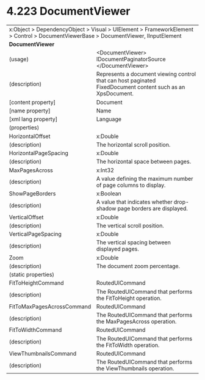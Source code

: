 <html dir="LTR" xmlns:mshelp="http://msdn.microsoft.com/mshelp" xmlns:ddue="http://ddue.schemas.microsoft.com/authoring/2003/5" xmlns:xlink="http://www.w3.org/1999/xlink" xmlns:tool="http://www.microsoft.com/tooltip">

<body>
 <input type="hidden" id="userDataCache" class="userDataStyle">
 <input type="hidden" id="hiddenScrollOffset">
 <img id="dropDownImage" style="display:none; height:0; width:0;" src="../local/drpdown.gif">
 <img id="dropDownHoverImage" style="display:none; height:0; width:0;" src="../local/drpdown_orange.gif">
 <img id="collapseImage" style="display:none; height:0; width:0;" src="../local/collapse.gif">
 <img id="expandImage" style="display:none; height:0; width:0;" src="../local/exp.gif">
 <img id="collapseAllImage" style="display:none; height:0; width:0;" src="../local/collall.gif">
 <img id="expandAllImage" style="display:none; height:0; width:0;" src="../local/expall.gif">
 <img id="copyImage" style="display:none; height:0; width:0;" src="../local/copycode.gif">
 <img id="copyHoverImage" style="display:none; height:0; width:0;" src="../local/copycodeHighlight.gif">
 <div id="header"><h1 class="heading">4.223 DocumentViewer</h1></div>

 <div id="mainSection">
 <div id="mainBody">
 <div id="allHistory" class="saveHistory" onsave="saveAll()" onload="loadAll()"></div>
 <p xmlns:wsd="http://wsdev.schemas.microsoft.com/authoring/2008/2" xmlns:msxsl="urn:schemas-microsoft-com:xslt" xmlns:script="urn:script" xmlns:build="urn:build">
 </p>
 <div id="sectionSection0" class="section" name="collapseableSection">
 <content xmlns="http://ddue.schemas.microsoft.com/authoring/2003/5" xmlns:wsd="http://wsdev.schemas.microsoft.com/authoring/2008/2" xmlns:msxsl="urn:schemas-microsoft-com:xslt" xmlns:script="urn:script" xmlns:build="urn:build">
 </content>
 </div>
 <div id="sectionSection1" class="section" name="collapseableSection">
 <content xmlns="http://ddue.schemas.microsoft.com/authoring/2003/5" xmlns:wsd="http://wsdev.schemas.microsoft.com/authoring/2008/2" xmlns:msxsl="urn:schemas-microsoft-com:xslt" xmlns:script="urn:script" xmlns:build="urn:build">
 <table class="ProtocolAuthoredTable" xmlns="">
 <tr><td colspan="2">
<mshelp:link keywords="c0d383e4-fcdb-4546-a06b-81c262fe2a5e" tabindex="0">x:Object</mshelp:link> &gt; <mshelp:link keywords="44a6e58f-41e0-4602-b1d2-75a9b44a5acb" tabindex="0">DependencyObject</mshelp:link> &gt; <mshelp:link keywords="82181055-95e9-48f6-8418-1382babf6875" tabindex="0">Visual</mshelp:link> &gt; <mshelp:link keywords="5056f552-62cc-4de5-b7eb-180ebad72633" tabindex="0">UIElement</mshelp:link> &gt; <mshelp:link keywords="f80d4df2-08f5-4cbb-9a5e-f99fab120062" tabindex="0">FrameworkElement</mshelp:link> &gt; <mshelp:link keywords="c7bf5d44-7bf3-43b8-b6ae-b6cbc0ac8a44" tabindex="0">Control</mshelp:link> &gt; <mshelp:link keywords="63089eff-00e4-4222-b5dd-f426cb278a48" tabindex="0">DocumentViewerBase</mshelp:link> &gt; <mshelp:link keywords="89a6fb1a-10de-4d7d-bf7b-be6d25fd6736" tabindex="0">DocumentViewer</mshelp:link>, <mshelp:link keywords="1ee43d58-7eb2-43cc-a23e-03101c2a1ef0" tabindex="0">IInputElement</mshelp:link> </td>
 </tr>
 <tr><td colspan="2">
 <b>DocumentViewer</b> </td>
 </tr>
 <tr><td><div class="indent0">(usage)</div></td>
 <td>&lt;DocumentViewer&gt; <mshelp:link keywords="0aa928c5-c648-4338-80e4-69d24a8fdf14" tabindex="0">IDocumentPaginatorSource</mshelp:link> &lt;/DocumentViewer&gt;</td>
 </tr>
 <tr><td><div class="indent0">(description)</div></td>
 <td>Represents a document viewing control that can host paginated FixedDocument content such as an XpsDocument.</td>
 </tr>
 <tr><td><div class="indent0">[content property]</div></td>
 <td><mshelp:link keywords="63089eff-00e4-4222-b5dd-f426cb278a48" tabindex="0">Document</mshelp:link></td>
 </tr>
 <tr><td><div class="indent0">[name property]</div></td>
 <td><mshelp:link keywords="f80d4df2-08f5-4cbb-9a5e-f99fab120062" tabindex="0">Name</mshelp:link></td>
 </tr>
 <tr><td><div class="indent0">[xml lang property]</div></td>
 <td><mshelp:link keywords="f80d4df2-08f5-4cbb-9a5e-f99fab120062" tabindex="0">Language</mshelp:link></td>
 </tr>
 <tr><td><div class="indent0">(properties)</div></td>
 <td></td>
 </tr>
 <tr><td><div class="indent2">HorizontalOffset</div></td>
 <td><mshelp:link keywords="19251929-7346-482e-8521-cd221205d449" tabindex="0">x:Double</mshelp:link></td>
 </tr>
 <tr><td><div class="indent4">(description)</div></td>
 <td>The horizontal scroll position.</td>
 </tr>
 <tr><td><div class="indent2">HorizontalPageSpacing</div></td>
 <td><mshelp:link keywords="19251929-7346-482e-8521-cd221205d449" tabindex="0">x:Double</mshelp:link></td>
 </tr>
 <tr><td><div class="indent4">(description)</div></td>
 <td>The horizontal space between pages.</td>
 </tr>
 <tr><td><div class="indent2">MaxPagesAcross</div></td>
 <td><mshelp:link keywords="57ed3bba-3cbe-4a1d-b855-b0b0b4b4a992" tabindex="0">x:Int32</mshelp:link></td>
 </tr>
 <tr><td><div class="indent4">(description)</div></td>
 <td>A value defining the maximum number of page columns to display.</td>
 </tr>
 <tr><td><div class="indent2">ShowPageBorders</div></td>
 <td><mshelp:link keywords="c4ef5482-3a69-411e-bd77-93ce44c968a9" tabindex="0">x:Boolean</mshelp:link></td>
 </tr>
 <tr><td><div class="indent4">(description)</div></td>
 <td>A value that indicates whether drop-shadow page borders are displayed.</td>
 </tr>
 <tr><td><div class="indent2">VerticalOffset</div></td>
 <td><mshelp:link keywords="19251929-7346-482e-8521-cd221205d449" tabindex="0">x:Double</mshelp:link></td>
 </tr>
 <tr><td><div class="indent4">(description)</div></td>
 <td>The vertical scroll position.</td>
 </tr>
 <tr><td><div class="indent2">VerticalPageSpacing</div></td>
 <td><mshelp:link keywords="19251929-7346-482e-8521-cd221205d449" tabindex="0">x:Double</mshelp:link></td>
 </tr>
 <tr><td><div class="indent4">(description)</div></td>
 <td>The vertical spacing between displayed pages.</td>
 </tr>
 <tr><td><div class="indent2">Zoom</div></td>
 <td><mshelp:link keywords="19251929-7346-482e-8521-cd221205d449" tabindex="0">x:Double</mshelp:link></td>
 </tr>
 <tr><td><div class="indent4">(description)</div></td>
 <td>The document zoom percentage.</td>
 </tr>
 <tr><td><div class="indent0">(static properties)</div></td>
 <td></td>
 </tr>
 <tr><td><div class="indent2">FitToHeightCommand</div></td>
 <td><mshelp:link keywords="ea74d299-bc42-406a-8e70-76c0e058a4e4" tabindex="0">RoutedUICommand</mshelp:link></td>
 </tr>
 <tr><td><div class="indent4">(description)</div></td>
 <td>The RoutedUICommand that performs the FitToHeight operation.</td>
 </tr>
 <tr><td><div class="indent2">FitToMaxPagesAcrossCommand</div></td>
 <td><mshelp:link keywords="ea74d299-bc42-406a-8e70-76c0e058a4e4" tabindex="0">RoutedUICommand</mshelp:link></td>
 </tr>
 <tr><td><div class="indent4">(description)</div></td>
 <td>The RoutedUICommand that performs the MaxPagesAcross operation.</td>
 </tr>
 <tr><td><div class="indent2">FitToWidthCommand</div></td>
 <td><mshelp:link keywords="ea74d299-bc42-406a-8e70-76c0e058a4e4" tabindex="0">RoutedUICommand</mshelp:link></td>
 </tr>
 <tr><td><div class="indent4">(description)</div></td>
 <td>The RoutedUICommand that performs the FitToWidth operation.</td>
 </tr>
 <tr><td><div class="indent2">ViewThumbnailsCommand</div></td>
 <td><mshelp:link keywords="ea74d299-bc42-406a-8e70-76c0e058a4e4" tabindex="0">RoutedUICommand</mshelp:link></td>
 </tr>
 <tr><td><div class="indent4">(description)</div></td>
 <td>The RoutedUICommand that performs the ViewThumbnails operation.</td>
 </tr>
</table>
 </content>
 </div>
 <!--[if gte IE 5]>
 <tool:tip element="languageFilterToolTip" avoidmouse="false"/>
 <![endif]-->
 </div>
 <a name="feedback"></a><span></span>
 </div>
</body></html>
